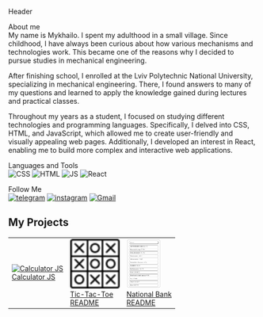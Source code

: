 Header

About me\
My name is Mykhailo. I spent my adulthood in a small village. Since childhood, I have always been curious about how various mechanisms and technologies work. This became one of the reasons why I decided to pursue studies in mechanical engineering.

After finishing school, I enrolled at the Lviv Polytechnic National University, specializing in mechanical engineering. There, I found answers to many of my questions and learned to apply the knowledge gained during lectures and practical classes.

Throughout my years as a student, I focused on studying different technologies and programming languages. Specifically, I delved into CSS, HTML, and JavaScript, which allowed me to create user-friendly and visually appealing web pages. Additionally, I developed an interest in React, enabling me to build more complex and interactive web applications.

Languages and Tools\
![CSS](https://img.shields.io/badge/Css-black?style=for-the-badge&logo=CSs3)
![HTML](https://img.shields.io/badge/HTML-black?style=for-the-badge&logo=HTML5)
![JS](https://img.shields.io/badge/JavaScript-black?style=for-the-badge&logo=JavaScript)
![React](https://img.shields.io/badge/React-black?style=for-the-badge&logo=React)

Follow Me\
[![telegram](https://img.shields.io/badge/Telegram-black?style=for-the-badge&logo=Telegram)](https://t.me/MykhailoLoniak)
[![instagram](https://img.shields.io/badge/Instagram-black?style=for-the-badge&logo=Instagram)](https://instagram.com/lonyakmisha?igshid=MzNlNGNkZWQ4Mg==)
[![Gmail](https://img.shields.io/badge/Gmail-black?style=for-the-badge&logo=Gmail)](http://loniakmykhail@gmail.com)

## My Projects

<table>
    <tr>
        <td>
            <a href="https://mykhailoloniak.github.io/project/" target="_blank" rel="noopener">
                <img src="https://mykhailoloniak.github.io/project/blob/main/calc.png" alt="Calculator JS" height="100"><br>
                Calculator JS
            </a>
        </td>
        <td>
            <a href="https://mykhailoloniak.github.io/xo/" target="_blank" rel="noopener">
                <img src="https://github.com/MykhailoLoniak/xo/blob/main/ico.png" alt="Tic-Tac-Toe" height="100"><br>
                Tic-Tac-Toe 
            </a>
                <a href="https://github.com/MykhailoLoniak/xo/blob/main/README.md" target="_blank" rel="noopener"></br>
               README
            </a>
        </td>
        <td>
            <a href="https://mykhailoloniak.github.io/Bank/" target="_blank" rel="noopener">
                <img src="https://github.com/MykhailoLoniak/Bank/blob/main/Capture.PNG" alt="exchange rate of the National Bank" height="100"><br>
              National Bank
            </a>
              <a href="https://github.com/MykhailoLoniak/Bank/blob/main/README.md" target="_blank" rel="noopener"></br>
               README
            </a>
        </td>
    </tr>
</table>

